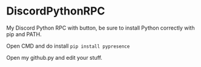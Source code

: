 # DiscordPythonRPC
My Discord Python RPC
with button, be sure to install Python correctly with pip and PATH.

Open CMD and do install `pip install pypresence`

Open my github.py and edit your stuff.
